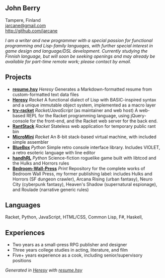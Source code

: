 ## John Berry  
  
Tampere, Finland  
jarcane@gmail.com  
http://github.com/jarcane  
  
*I am a writer and new programmer with a special passion for functional programming and Lisp-family languages, with further special interest in game design and language/DSL development. Currently studying the Finnish language, but will soon be seeking openings and may already be available for part-time remote work; please contact by email.*  
  
## Projects  

  * **[resume.hsy](http://github.com/jarcane/resume.hsy)**  *Heresy*  Generates a Markdown-formatted resume from custom-formatted text data files  
  * **[Heresy](http://github.com/jarcane/Heresy)**  *Racket*  A functional dialect of Lisp with BASIC-inspired syntax and a unique immutable object system, implemented as a macro layer  
  * **[try-racket](http://github.com/jarcane/try-racket)**  *Racket/JavaScript*  (as maintainer and web host) A web-based REPL for the Racket programming language, using jQuery-console for the front-end, and the Racket web server for the back end.   
  * **[RantStack](http://github.com/jarcane/RantStack)**  *Racket*  Stateless web application for temporary public rant bin  
  * **[MicroMini](http://github.com/jarcane/MicroMini)**  *Racket*  An 8-bit stack-based virtual machine, with included simple assembler  
  * **[BlueBox](http://github.com/jarcane/BlueBox)**  *Python*  Simple retro console interface library. Includes VIOLET, a retro esoteric language with line editor  
  * **[handhRL](http://github.com/jarcane/handhRL)**  *Python*  Science-fiction roguelike game built with libtcod and the Hulks and Horrors rules  
  * **[Bedroom-Wall-Press](http://github.com/jarcane/Bedroom-Wall-Press)**  *Print*  Repository for the complete works of Bedroom Wall Press, my former publishing label: includes Hulks and Horrors (SF dungeon crawler), Arcana Rising (urban fantasy), Neuro City (cyberpunk fantasy), Heaven's Shadow (supernatural espionage), and Roulade (narrative generic rules)  

  
## Languages  

Racket, Python, JavaScript, HTML/CSS, Common Lisp, F#, Haskell,   
## Experiences  

  * Two years as a small-press RPG publisher and designer
  * Three years college studies in acting, literature, and film
  * Five+ years experience as a cook, including senior/supervisory positions

  
*Generated in [Heresy](http://github.com/jarcane/Heresy) with [resume.hsy](http://github.com/jarcane/resume.hsy)*  

